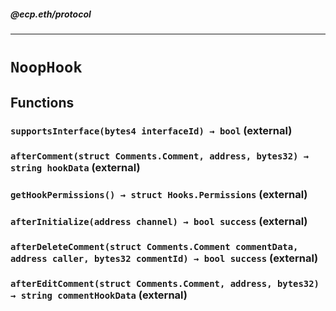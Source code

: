 ##### @ecp.eth/protocol

----

# `NoopHook`











## Functions

### `supportsInterface(bytes4 interfaceId) → bool` (external)





### `afterComment(struct Comments.Comment, address, bytes32) → string hookData` (external)





### `getHookPermissions() → struct Hooks.Permissions` (external)





### `afterInitialize(address channel) → bool success` (external)





### `afterDeleteComment(struct Comments.Comment commentData, address caller, bytes32 commentId) → bool success` (external)





### `afterEditComment(struct Comments.Comment, address, bytes32) → string commentHookData` (external)







